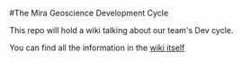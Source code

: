 #The Mira Geoscience Development Cycle

This repo will hold a wiki talking about our team's Dev cycle.

You can find all the information in the [wiki itself](https://github.com/MiraGeoscience/developmentCycle/wiki)
